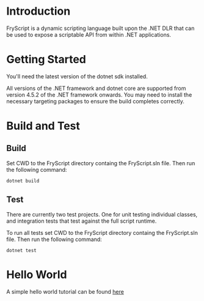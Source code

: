 # Introduction 
FryScript is a dynamic scripting language built upon the .NET DLR that can be used to expose a scriptable API from within .NET applications.

# Getting Started
You'll need the latest version of the dotnet sdk installed.

All versions of the .NET framework and dotnet core are supported from version 4.5.2 of the .NET framework onwards. You may need to install the necessary targeting packages to ensure the build completes correctly.

# Build and Test
## Build
Set CWD to the FryScript directory containg the FryScript.sln file. Then run the following command:

```
dotnet build
```

## Test
There are currently two test projects. One for unit testing individual classes, and integration tests that test against the full script runtime.

To run all tests set CWD to the FryScript directory containg the FryScript.sln file. Then run the following command:

```
dotnet test
```

# Hello World
A simple hello world tutorial can be found [here](HELLOWORLD.md)
